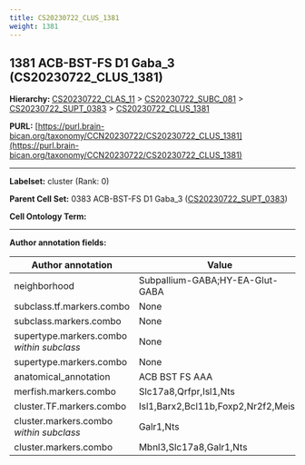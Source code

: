 ```yaml
---
title: CS20230722_CLUS_1381
weight: 1381
---
```

## 1381 ACB-BST-FS D1 Gaba_3 (CS20230722_CLUS_1381)
<b>Hierarchy: </b>
[CS20230722_CLAS_11](../CS20230722_CLAS_11) >
[CS20230722_SUBC_081](../CS20230722_SUBC_081) >
[CS20230722_SUPT_0383](../CS20230722_SUPT_0383) >
[CS20230722_CLUS_1381](../CS20230722_CLUS_1381)

**PURL:** [https://purl.brain-bican.org/taxonomy/CCN20230722/CS20230722_CLUS_1381](https://purl.brain-bican.org/taxonomy/CCN20230722/CS20230722_CLUS_1381)

---


**Labelset:** cluster (Rank: 0)

**Parent Cell Set:** 0383 ACB-BST-FS D1 Gaba_3 ([CS20230722_SUPT_0383](../CS20230722_SUPT_0383))



**Cell Ontology Term:** 

[MARKER GENES.]: #


---

[TRANSFERRED ANNOTATIONS.]: #


[AUTHOR ANNOTATION FIELDS.]: #


**Author annotation fields:**

| Author annotation | Value |
|-------------------|-------|
|neighborhood|Subpallium-GABA;HY-EA-Glut-GABA|
|subclass.tf.markers.combo|None|
|subclass.markers.combo|None|
|supertype.markers.combo _within subclass_|None|
|supertype.markers.combo|None|
|anatomical_annotation|ACB BST FS AAA|
|merfish.markers.combo|Slc17a8,Qrfpr,Isl1,Nts|
|cluster.TF.markers.combo|Isl1,Barx2,Bcl11b,Foxp2,Nr2f2,Meis2|
|cluster.markers.combo _within subclass_|Galr1,Nts|
|cluster.markers.combo|Mbnl3,Slc17a8,Galr1,Nts|
